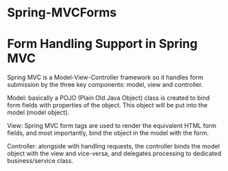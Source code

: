 # Spring-MVCForms
<h1>Form Handling Support in Spring MVC</h1>
Spring MVC is a Model-View-Controller framework so it handles form submission by the three key components: model, view and controller.
<p>Model: basically a POJO (Plain Old Java Object) class is created to bind form fields with properties of the object. This object will be put into the model (model object).
<p>View: Spring MVC form tags are used to render the equivalent HTML form fields, and most importantly, bind the object in the model with the form.
<p>Controller: alongside with handling requests, the controller binds the model object with the view and vice-versa, and delegates processing to dedicated business/service class.
